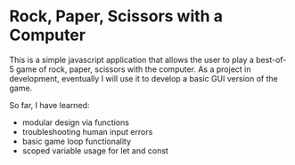 # Rock, Paper, Scissors with a Computer
This is a simple javascript application that allows the user to play a best-of-5 game of rock, paper, scissors with the computer. As a project in development, eventually I will use it to develop a basic GUI version of the game.

So far, I have learned:
- modular design via functions
- troubleshooting human input errors
- basic game loop functionality
- scoped variable usage for let and const